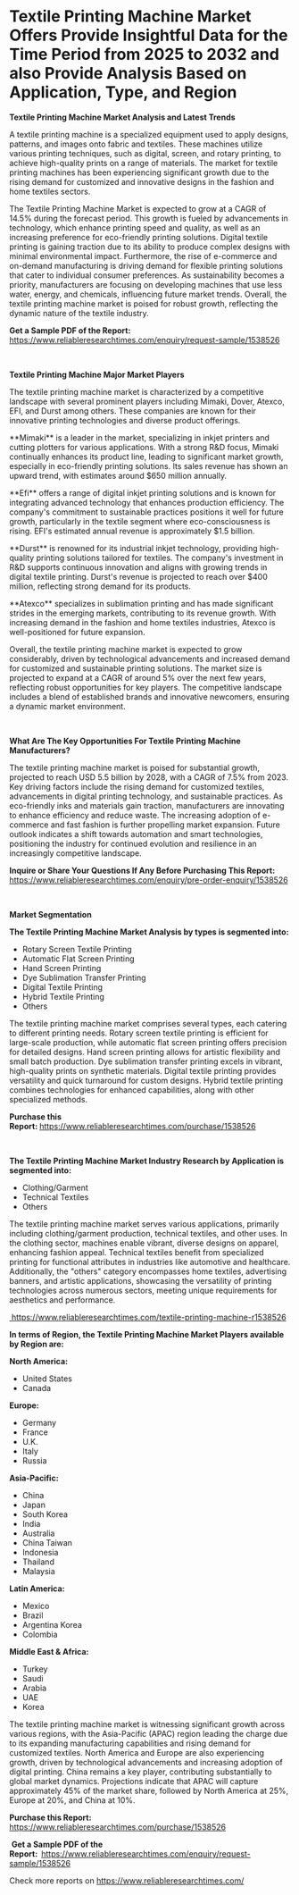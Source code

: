<p><h1>Textile Printing Machine Market Offers Provide Insightful Data for the Time Period from 2025 to 2032 and also Provide Analysis Based on Application, Type, and Region</h1></p><p><strong>Textile Printing Machine Market Analysis and Latest Trends</strong></p>
<p><p>A textile printing machine is a specialized equipment used to apply designs, patterns, and images onto fabric and textiles. These machines utilize various printing techniques, such as digital, screen, and rotary printing, to achieve high-quality prints on a range of materials. The market for textile printing machines has been experiencing significant growth due to the rising demand for customized and innovative designs in the fashion and home textiles sectors.</p><p>The Textile Printing Machine Market is expected to grow at a CAGR of 14.5% during the forecast period. This growth is fueled by advancements in technology, which enhance printing speed and quality, as well as an increasing preference for eco-friendly printing solutions. Digital textile printing is gaining traction due to its ability to produce complex designs with minimal environmental impact. Furthermore, the rise of e-commerce and on-demand manufacturing is driving demand for flexible printing solutions that cater to individual consumer preferences. As sustainability becomes a priority, manufacturers are focusing on developing machines that use less water, energy, and chemicals, influencing future market trends. Overall, the textile printing machine market is poised for robust growth, reflecting the dynamic nature of the textile industry.</p></p>
<p><strong>Get a Sample PDF of the Report:&nbsp;</strong> <a href="https://www.reliableresearchtimes.com/enquiry/request-sample/1538526?utm_campaign=3258&utm_medium=2&utm_source=Github&utm_content=ia&utm_term=10042025&utm_id=textile-printing-machine">https://www.reliableresearchtimes.com/enquiry/request-sample/1538526</a></p>
<p>&nbsp;</p>
<p><strong>Textile Printing Machine Major Market Players</strong></p>
<p><p>The textile printing machine market is characterized by a competitive landscape with several prominent players including Mimaki, Dover, Atexco, EFI, and Durst among others. These companies are known for their innovative printing technologies and diverse product offerings.</p><p>**Mimaki** is a leader in the market, specializing in inkjet printers and cutting plotters for various applications. With a strong R&D focus, Mimaki continually enhances its product line, leading to significant market growth, especially in eco-friendly printing solutions. Its sales revenue has shown an upward trend, with estimates around $650 million annually.</p><p>**Efi** offers a range of digital inkjet printing solutions and is known for integrating advanced technology that enhances production efficiency. The company's commitment to sustainable practices positions it well for future growth, particularly in the textile segment where eco-consciousness is rising. EFI's estimated annual revenue is approximately $1.5 billion.</p><p>**Durst** is renowned for its industrial inkjet technology, providing high-quality printing solutions tailored for textiles. The company's investment in R&D supports continuous innovation and aligns with growing trends in digital textile printing. Durst's revenue is projected to reach over $400 million, reflecting strong demand for its products.</p><p>**Atexco** specializes in sublimation printing and has made significant strides in the emerging markets, contributing to its revenue growth. With increasing demand in the fashion and home textiles industries, Atexco is well-positioned for future expansion.</p><p>Overall, the textile printing machine market is expected to grow considerably, driven by technological advancements and increased demand for customized and sustainable printing solutions. The market size is projected to expand at a CAGR of around 5% over the next few years, reflecting robust opportunities for key players. The competitive landscape includes a blend of established brands and innovative newcomers, ensuring a dynamic market environment.</p></p>
<p>&nbsp;</p>
<p><strong>What Are The Key Opportunities For Textile Printing Machine Manufacturers?</strong></p>
<p><p>The textile printing machine market is poised for substantial growth, projected to reach USD 5.5 billion by 2028, with a CAGR of 7.5% from 2023. Key driving factors include the rising demand for customized textiles, advancements in digital printing technology, and sustainable practices. As eco-friendly inks and materials gain traction, manufacturers are innovating to enhance efficiency and reduce waste. The increasing adoption of e-commerce and fast fashion is further propelling market expansion. Future outlook indicates a shift towards automation and smart technologies, positioning the industry for continued evolution and resilience in an increasingly competitive landscape.</p></p>
<p><strong>Inquire or Share Your Questions If Any Before Purchasing This Report:</strong> <a href="https://www.reliableresearchtimes.com/enquiry/pre-order-enquiry/1538526?utm_campaign=3258&utm_medium=2&utm_source=Github&utm_content=ia&utm_term=10042025&utm_id=textile-printing-machine">https://www.reliableresearchtimes.com/enquiry/pre-order-enquiry/1538526</a></p>
<p>&nbsp;</p>
<p><strong>Market Segmentation</strong></p>
<p><strong>The Textile Printing Machine Market Analysis by types is segmented into:</strong></p>
<p><ul><li>Rotary Screen Textile Printing</li><li>Automatic Flat Screen Printing</li><li>Hand Screen Printing</li><li>Dye Sublimation Transfer Printing</li><li>Digital Textile Printing</li><li>Hybrid Textile Printing</li><li>Others</li></ul></p>
<p><p>The textile printing machine market comprises several types, each catering to different printing needs. Rotary screen textile printing is efficient for large-scale production, while automatic flat screen printing offers precision for detailed designs. Hand screen printing allows for artistic flexibility and small batch production. Dye sublimation transfer printing excels in vibrant, high-quality prints on synthetic materials. Digital textile printing provides versatility and quick turnaround for custom designs. Hybrid textile printing combines technologies for enhanced capabilities, along with other specialized methods.</p></p>
<p><strong>Purchase this Report:&nbsp;</strong><a href="https://www.reliableresearchtimes.com/purchase/1538526?utm_campaign=3258&utm_medium=2&utm_source=Github&utm_content=ia&utm_term=10042025&utm_id=textile-printing-machine">https://www.reliableresearchtimes.com/purchase/1538526</a></p>
<p>&nbsp;</p>
<p><strong>The Textile Printing Machine Market Industry Research by Application is segmented into:</strong></p>
<p><ul><li>Clothing/Garment</li><li>Technical Textiles</li><li>Others</li></ul></p>
<p><p>The textile printing machine market serves various applications, primarily including clothing/garment production, technical textiles, and other uses. In the clothing sector, machines enable vibrant, diverse designs on apparel, enhancing fashion appeal. Technical textiles benefit from specialized printing for functional attributes in industries like automotive and healthcare. Additionally, the "others" category encompasses home textiles, advertising banners, and artistic applications, showcasing the versatility of printing technologies across numerous sectors, meeting unique requirements for aesthetics and performance.</p></p>
<p><a href="https://www.reliableresearchtimes.com/textile-printing-machine-r1538526?utm_campaign=3258&utm_medium=2&utm_source=Github&utm_content=ia&utm_term=10042025&utm_id=textile-printing-machine">&nbsp;https://www.reliableresearchtimes.com/textile-printing-machine-r1538526</a></p>
<p><strong>In terms of Region, the Textile Printing Machine Market Players available by Region are:</strong></p>
<p>
    <p> <strong> North America: </strong>
        <ul>
            <li>United States</li>
            <li>Canada</li>
        </ul>
        </p> 
    <p> <strong> Europe: </strong>
        <ul>
            <li>Germany</li>
            <li>France</li>
            <li>U.K.</li>
            <li>Italy</li>
            <li>Russia</li>
        </ul>
        </p> 
    <p> <strong> Asia-Pacific: </strong>
        <ul>
            <li>China</li>
            <li>Japan</li>
            <li>South Korea</li>
            <li>India</li>
            <li>Australia</li>
            <li>China Taiwan</li>
            <li>Indonesia</li>
            <li>Thailand</li>
            <li>Malaysia</li>
        </ul>
        </p> 
    <p> <strong> Latin America: </strong>
        <ul>
            <li>Mexico</li>
            <li>Brazil</li>
            <li>Argentina Korea</li>
            <li>Colombia</li>
        </ul>
        </p> 
    <p> <strong> Middle East & Africa: </strong>
        <ul>
            <li>Turkey</li>
            <li>Saudi</li>
            <li>Arabia</li>
            <li>UAE</li>
            <li>Korea</li>
        </ul>
    </p>
    </p>
<p><p>The textile printing machine market is witnessing significant growth across various regions, with the Asia-Pacific (APAC) region leading the charge due to its expanding manufacturing capabilities and rising demand for customized textiles. North America and Europe are also experiencing growth, driven by technological advancements and increasing adoption of digital printing. China remains a key player, contributing substantially to global market dynamics. Projections indicate that APAC will capture approximately 45% of the market share, followed by North America at 25%, Europe at 20%, and China at 10%.</p></p>
<p><strong>Purchase this Report: </strong><a href="https://www.reliableresearchtimes.com/purchase/1538526?utm_campaign=3258&utm_medium=2&utm_source=Github&utm_content=ia&utm_term=10042025&utm_id=textile-printing-machine">https://www.reliableresearchtimes.com/purchase/1538526</a></p>
<p>&nbsp;<strong>Get a Sample PDF of the Report:&nbsp;&nbsp;</strong><a href="https://www.reliableresearchtimes.com/enquiry/request-sample/1538526?utm_campaign=3258&utm_medium=2&utm_source=Github&utm_content=ia&utm_term=10042025&utm_id=textile-printing-machine">https://www.reliableresearchtimes.com/enquiry/request-sample/1538526</a></p>
<p><strong></strong></p>
<p>Check more reports on <a href="https://www.reliableresearchtimes.com/?utm_campaign=3258&utm_medium=2&utm_source=Github&utm_content=ia&utm_term=10042025&utm_id=textile-printing-machine">https://www.reliableresearchtimes.com/</a></p>
